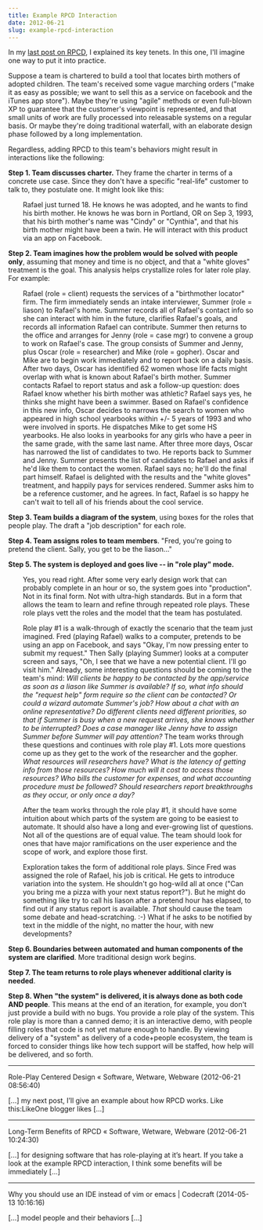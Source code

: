 ```yaml
---
title: Example RPCD Interaction
date: 2012-06-21
slug: example-rpcd-interaction
---
```


In my <a href="role-play-centered-design.md">last post on RPCD</a>, I explained its key tenets. In this one, I'll imagine one way to put it into practice.

Suppose a team is chartered to build a tool that locates birth mothers of adopted children. The team's received some vague marching orders ("make it as easy as possible; we want to sell this as a service on facebook and the iTunes app store"). Maybe they're using "agile" methods or even full-blown XP to guarantee that the customer's viewpoint is represented, and that small units of work are fully processed into releasable systems on a regular basis. Or maybe they're doing traditional waterfall, with an elaborate design phase followed by a long implementation.

Regardless, adding RPCD to this team's behaviors might result in interactions like the following:

<strong>Step 1. Team discusses charter.</strong> They frame the charter in terms of a concrete use case. Since they don't have a specific "real-life" customer to talk to, they postulate one. It might look like this:
<p style="padding-left:30px;">Rafael just turned 18. He knows he was adopted, and he wants to find his birth mother. He knows he was born in Portland, OR on Sep 3, 1993, that his birth mother's name was "Cindy" or "Cynthia", and that his birth mother might have been a twin. He will interact with this product via an app on Facebook.</p>
<strong>Step 2. Team imagines how the problem would be solved with people only</strong>, assuming that money and time is no object, and that a "white gloves" treatment is the goal. This analysis helps crystallize roles for later role play. For example:
<p style="padding-left:30px;">Rafael (role = client) requests the services of a "birthmother locator" firm. The firm immediately sends an intake interviewer, Summer (role = liason) to Rafael's home. Summer records all of Rafael's contact info so she can interact with him in the future, clarifies Rafael's goals, and records all information Rafael can contribute. Summer then returns to the office and arranges for Jenny (role = case mgr) to convene a group to work on Rafael's case. The group consists of Summer and Jenny, plus Oscar (role = researcher) and Mike (role = gopher). Oscar and Mike are to begin work immediately and to report back on a daily basis. After two days, Oscar has identified 62 women whose life facts might overlap with what is known about Rafael's birth mother. Summer contacts Rafael to report status and ask a follow-up question: does Rafael know whether his birth mother was athletic? Rafael says yes, he thinks she might have been a swimmer. Based on Rafael's confidence in this new info, Oscar decides to narrows the search to women who appeared in high school yearbooks within +/- 5 years of 1993 and who were involved in sports. He dispatches Mike to get some HS yearbooks. He also looks in yearbooks for any girls who have a peer in the same grade, with the same last name. After three more days, Oscar has narrowed the list of candidates to two. He reports back to Summer and Jenny. Summer presents the list of candidates to Rafael and asks if he'd like them to contact the women. Rafael says no; he'll do the final part himself. Rafael is delighted with the results and the "white gloves" treatment, and happily pays for services rendered. Summer asks him to be a reference customer, and he agrees. In fact, Rafael is so happy he can't wait to tell all of his friends about the cool service.</p>
<strong>Step 3. Team builds a diagram of the system</strong>, using boxes for the roles that people play. The draft a "job description" for each role.

<strong>Step 4. Team assigns roles to team members</strong>. "Fred, you're going to pretend the client. Sally, you get to be the liason..."

<strong>Step 5. The system is deployed and goes live -- in "role play" mode.</strong>
<p style="padding-left:30px;">Yes, you read right. After some very early design work that can probably complete in an hour or so, the system goes into "production". Not in its final form. Not with ultra-high standards. But in a form that allows the team to learn and refine through repeated role plays. These role plays vett the roles and the model that the team has postulated.</p>
<p style="padding-left:30px;">Role play #1 is a walk-through of exactly the scenario that the team just imagined. Fred (playing Rafael) walks to a computer, pretends to be using an app on Facebook, and says "Okay, I'm now pressing enter to submit my request." Then Sally (playing Summer) looks at a computer screen and says, "Oh, I see that we have a new potential client. I'll go visit him." Already, some interesting questions should be coming to the team's mind: <em>Will clients be happy to be contacted by the app/service as soon as a liason like Summer is available? If so, what info should the "request help" form require so the client can be contacted? Or could a wizard automate Summer's job? How about a chat with an online representative? Do different clients need different priorities, so that if Summer is busy when a new request arrives, she knows whether to be interrupted? Does a case manager like Jenny have to assign Summer before Summer will pay attention? </em>The team works through these questions and continues with role play #1. Lots more questions come up as they get to the work of the researcher and the gopher. <em>What resources will researchers have? What is the latency of getting info from those resources? How much will it cost to access those resources? Who bills the customer for expenses, and what accounting procedure must be followed? Should researchers report breakthroughs as they occur, or only once a day?</em></p>
<p style="padding-left:30px;">After the team works through the role play #1, it should have some intuition about which parts of the system are going to be easiest to automate. It should also have a long and ever-growing list of questions. Not all of the questions are of equal value. The team should look for ones that have major ramifications on the user experience and the scope of work, and explore those first.</p>
<p style="padding-left:30px;">Exploration takes the form of additional role plays. Since Fred was assigned the role of Rafael, his job is critical. He gets to introduce variation into the system. He shouldn't go hog-wild all at once ("Can you bring me a pizza with your next status report?"). But he might do something like try to call his liason after a pretend hour has elapsed, to find out if any status report is available. <em>That</em> should cause the team some debate and head-scratching. :-) What if he asks to be notified by text in the middle of the night, no matter the hour, with new developments?</p>
<strong>Step 6. Boundaries between automated and human components of the system are clarified</strong>. More traditional design work begins.

<strong>Step 7. The team returns to role plays whenever additional clarity is needed</strong>.

<strong>Step 8. When "the system" is delivered, it is always done as both code AND people</strong>. This means at the end of an iteration, for example, you don't just provide a build with no bugs. You provide a role play of the system. This role play is more than a canned demo; it is an interactive demo, with people filling roles that code is not yet mature enough to handle. By viewing delivery of a "system" as delivery of a code+people ecosystem, the team is forced to consider things like how tech support will be staffed, how help will be delivered, and so forth.

---

Role-Play Centered Design &laquo; Software, Wetware, Webware (2012-06-21 08:56:40)

[...] my next post, I’ll give an example about how RPCD works. Like this:LikeOne blogger likes [...]

---

Long-Term Benefits of RPCD &laquo; Software, Wetware, Webware (2012-06-21 10:24:30)

[...] for designing software that has role-playing at it’s heart. If you take a look at the example RPCD interaction, I think some benefits will be immediately [...]

---

Why you should use an IDE instead of vim or emacs | Codecraft (2014-05-13 10:16:16)

[…] model people and their behaviors […]